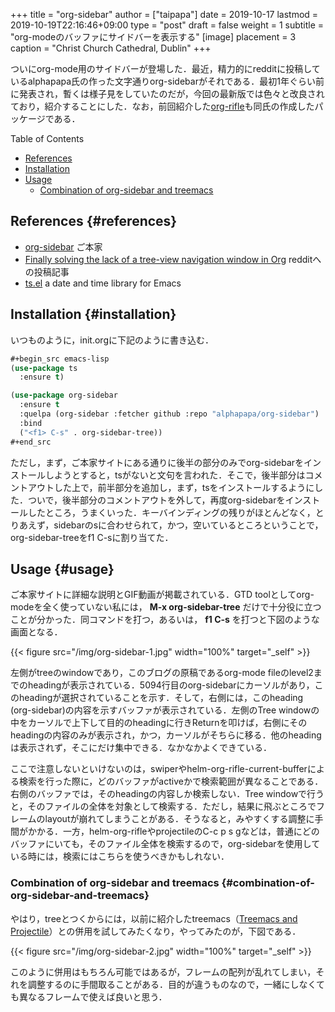 +++
title = "org-sidebar"
author = ["taipapa"]
date = 2019-10-17
lastmod = 2019-10-19T22:16:46+09:00
type = "post"
draft = false
weight = 1
subtitle = "org-modeのバッファにサイドバーを表示する"
[image]
  placement = 3
  caption = "Christ Church Cathedral, Dublin"
+++

ついにorg-mode用のサイドバーが登場した．最近，精力的にredditに投稿しているalphapapa氏の作った文字通りorg-sidebarがそれである．最初1年ぐらい前に発表され，暫くは様子見をしていたのだが，今回の最新版では色々と改良されており，紹介することにした．なお，前回紹介した[org-rifle](../org-rifle)も同氏の作成したパッケージである．

<!--more-->

<div class="ox-hugo-toc toc">
<div></div>

<div class="heading">Table of Contents</div>

- [References](#references)
- [Installation](#installation)
- [Usage](#usage)
    - [Combination of org-sidebar and treemacs](#combination-of-org-sidebar-and-treemacs)

</div>
<!--endtoc-->


## References {#references}

-   [org-sidebar](https://github.com/alphapapa/org-sidebar)  ご本家
-   [Finally solving the lack of a tree-view navigation window in Org](https://www.reddit.com/r/emacs/comments/dbsxn7/finally%5Fsolving%5Fthe%5Flack%5Fof%5Fa%5Ftreeview%5Fnavigation/)  redditへの投稿記事
-   [ts.el](https://github.com/alphapapa/ts.el)  a date and time library for Emacs


## Installation {#installation}

いつものように，init.orgに下記のように書き込む．

```lisp
#+begin_src emacs-lisp
(use-package ts
  :ensure t)

(use-package org-sidebar
  :ensure t
  :quelpa (org-sidebar :fetcher github :repo "alphapapa/org-sidebar")
  :bind
  ("<f1> C-s" . org-sidebar-tree))
#+end_src
```

ただし，まず，ご本家サイトにある通りに後半の部分のみでorg-sidebarをインストールしようとすると，tsがないと文句を言われた．そこで，後半部分はコメントアウトした上で，前半部分を追加し，まず，tsをインストールするようにした．ついで，後半部分のコメントアウトを外して，再度org-sidebarをインストールしたところ，うまくいった．キーバインディングの残りがほとんどなく，とりあえず，sidebarのsに合わせられて，かつ，空いているところということで，org-sidebar-treeをf1 C-sに割り当てた．


## Usage {#usage}

ご本家サイトに詳細な説明とGIF動画が掲載されている．GTD toolとしてorg-modeを全く使っていない私には， **M-x org-sidebar-tree** だけで十分役に立つことが分かった．同コマンドを打つ，あるいは， **f1 C-s** を打つと下図のような画面となる．

{{< figure src="/img/org-sidebar-1.jpg" width="100%" target="_self" >}}

左側がtreeのwindowであり，このブログの原稿であるorg-mode fileのlevel2までのheadingが表示されている．5094行目のorg-sidebarにカーソルがあり，このheadingが選択されていることを示す．そして，右側には，このheading (org-sidebar)の内容を示すバッファが表示されている．左側のTree windowの中をカーソルで上下して目的のheadingに行きReturnを叩けば，右側にそのheadingの内容のみが表示され，かつ，カーソルがそちらに移る．他のheadingは表示されず，そこにだけ集中できる．なかなかよくできている．

ここで注意しないといけないのは，swiperやhelm-org-rifle-current-bufferによる検索を行った際に，どのバッファがactiveかで検索範囲が異なることである．右側のバッファでは，そのheadingの内容しか検索しない．Tree windowで行うと，そのファイルの全体を対象として検索する．ただし，結果に飛ぶところでフレームのlayoutが崩れてしまうことがある．そうなると，みやすくする調整に手間がかかる．一方，helm-org-rifleやprojectileのC-c p s gなどは，普通にどのバッファにいても，そのファイル全体を検索するので，org-sidebarを使用している時には，検索にはこちらを使うべきかもしれない．


### Combination of org-sidebar and treemacs {#combination-of-org-sidebar-and-treemacs}

やはり，treeとつくからには，以前に紹介したtreemacs（[Treemacs and Projectile](../treemacs_projectile)）との併用を試してみたくなり，やってみたのが，下図である．

{{< figure src="/img/org-sidebar-2.jpg" width="100%" target="_self" >}}

このように併用はもちろん可能ではあるが，フレームの配列が乱れてしまい，それを調整するのに手間取ることがある．目的が違うものなので，一緒にしなくても異なるフレームで使えば良いと思う．
